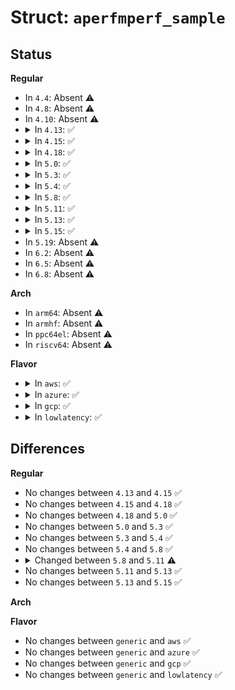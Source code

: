 # Struct: <code>aperfmperf_sample</code>

## Status
<b>Regular</b>
<ul>
<li>
In <code>4.4</code>: Absent ⚠️
</li>
<li>
In <code>4.8</code>: Absent ⚠️
</li>
<li>
In <code>4.10</code>: Absent ⚠️
</li>
<li>
<details>
<summary>In <code>4.13</code>: ✅</summary>

```c
struct aperfmperf_sample {
    unsigned int khz;
    ktime_t time;
    u64 aperf;
    u64 mperf;
};
```
</details>
</li>
<li>
<details>
<summary>In <code>4.15</code>: ✅</summary>

```c
struct aperfmperf_sample {
    unsigned int khz;
    ktime_t time;
    u64 aperf;
    u64 mperf;
};
```
</details>
</li>
<li>
<details>
<summary>In <code>4.18</code>: ✅</summary>

```c
struct aperfmperf_sample {
    unsigned int khz;
    ktime_t time;
    u64 aperf;
    u64 mperf;
};
```
</details>
</li>
<li>
<details>
<summary>In <code>5.0</code>: ✅</summary>

```c
struct aperfmperf_sample {
    unsigned int khz;
    ktime_t time;
    u64 aperf;
    u64 mperf;
};
```
</details>
</li>
<li>
<details>
<summary>In <code>5.3</code>: ✅</summary>

```c
struct aperfmperf_sample {
    unsigned int khz;
    ktime_t time;
    u64 aperf;
    u64 mperf;
};
```
</details>
</li>
<li>
<details>
<summary>In <code>5.4</code>: ✅</summary>

```c
struct aperfmperf_sample {
    unsigned int khz;
    ktime_t time;
    u64 aperf;
    u64 mperf;
};
```
</details>
</li>
<li>
<details>
<summary>In <code>5.8</code>: ✅</summary>

```c
struct aperfmperf_sample {
    unsigned int khz;
    ktime_t time;
    u64 aperf;
    u64 mperf;
};
```
</details>
</li>
<li>
<details>
<summary>In <code>5.11</code>: ✅</summary>

```c
struct aperfmperf_sample {
    unsigned int khz;
    atomic_t scfpending;
    ktime_t time;
    u64 aperf;
    u64 mperf;
};
```
</details>
</li>
<li>
<details>
<summary>In <code>5.13</code>: ✅</summary>

```c
struct aperfmperf_sample {
    unsigned int khz;
    atomic_t scfpending;
    ktime_t time;
    u64 aperf;
    u64 mperf;
};
```
</details>
</li>
<li>
<details>
<summary>In <code>5.15</code>: ✅</summary>

```c
struct aperfmperf_sample {
    unsigned int khz;
    atomic_t scfpending;
    ktime_t time;
    u64 aperf;
    u64 mperf;
};
```
</details>
</li>
<li>
In <code>5.19</code>: Absent ⚠️
</li>
<li>
In <code>6.2</code>: Absent ⚠️
</li>
<li>
In <code>6.5</code>: Absent ⚠️
</li>
<li>
In <code>6.8</code>: Absent ⚠️
</li>
</ul>
<b>Arch</b>
<ul>
<li>
In <code>arm64</code>: Absent ⚠️
</li>
<li>
In <code>armhf</code>: Absent ⚠️
</li>
<li>
In <code>ppc64el</code>: Absent ⚠️
</li>
<li>
In <code>riscv64</code>: Absent ⚠️
</li>
</ul>
<b>Flavor</b>
<ul>
<li>
<details>
<summary>In <code>aws</code>: ✅</summary>

```c
struct aperfmperf_sample {
    unsigned int khz;
    ktime_t time;
    u64 aperf;
    u64 mperf;
};
```
</details>
</li>
<li>
<details>
<summary>In <code>azure</code>: ✅</summary>

```c
struct aperfmperf_sample {
    unsigned int khz;
    ktime_t time;
    u64 aperf;
    u64 mperf;
};
```
</details>
</li>
<li>
<details>
<summary>In <code>gcp</code>: ✅</summary>

```c
struct aperfmperf_sample {
    unsigned int khz;
    ktime_t time;
    u64 aperf;
    u64 mperf;
};
```
</details>
</li>
<li>
<details>
<summary>In <code>lowlatency</code>: ✅</summary>

```c
struct aperfmperf_sample {
    unsigned int khz;
    ktime_t time;
    u64 aperf;
    u64 mperf;
};
```
</details>
</li>
</ul>

## Differences
<b>Regular</b>
<ul>
<li>
No changes between <code>4.13</code> and <code>4.15</code> ✅
</li>
<li>
No changes between <code>4.15</code> and <code>4.18</code> ✅
</li>
<li>
No changes between <code>4.18</code> and <code>5.0</code> ✅
</li>
<li>
No changes between <code>5.0</code> and <code>5.3</code> ✅
</li>
<li>
No changes between <code>5.3</code> and <code>5.4</code> ✅
</li>
<li>
No changes between <code>5.4</code> and <code>5.8</code> ✅
</li>
<li>
<details>
<summary>Changed between <code>5.8</code> and <code>5.11</code> ⚠️</summary>
<ul>
<li>
<b>Field added. </b>
<code>atomic_t scfpending</code>
</li>
</ul>
</details>
</li>
<li>
No changes between <code>5.11</code> and <code>5.13</code> ✅
</li>
<li>
No changes between <code>5.13</code> and <code>5.15</code> ✅
</li>
</ul>
<b>Arch</b>
<ul>
</ul>
<b>Flavor</b>
<ul>
<li>
No changes between <code>generic</code> and <code>aws</code> ✅
</li>
<li>
No changes between <code>generic</code> and <code>azure</code> ✅
</li>
<li>
No changes between <code>generic</code> and <code>gcp</code> ✅
</li>
<li>
No changes between <code>generic</code> and <code>lowlatency</code> ✅
</li>
</ul>

